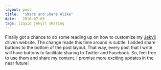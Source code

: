 ```yaml
---
layout: post
title:  "Share and Share Alike"
date:   2016-07-05
tags: liquid jekyll sharing
---
```

Finally got a chance to do some reading up on how to customize my [Jekyll][jekyllrb] driven website. The change made this time around is subtle. I added share buttons to the bottom of the post layout. That way, every post that I write will have buttons to facilitate sharing to Twitter and Facebook. So, feel free to use them and share my content. I promise more exciting updates in the near future!

[jekyllrb]: http://jekyllrb.com
